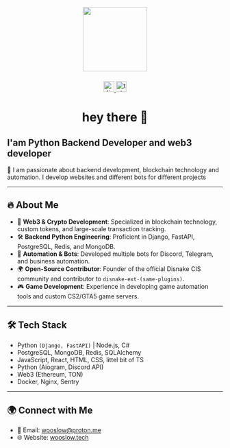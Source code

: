 <div align="center">
  <img height="150" src="https://avatars.githubusercontent.com/u/84588908?s=400&u=a30a3a12e1b387945e2bdc2f169cd8f05882b85f&v=4"  />
</div>

###

<div align="center">
  <a href="https://discord.com/users/211148434273468426" target="_blank">
    <img src="https://img.shields.io/static/v1?message=Discord&logo=discord&label=&color=7289DA&logoColor=white&labelColor=&style=for-the-badge" height="25" alt="discord logo"  />
  </a>
  <a href="https://t.me/wooslow" target="_blank">
    <img src="https://img.shields.io/static/v1?message=Telegram&logo=telegram&label=&color=2CA5E0&logoColor=white&labelColor=&style=for-the-badge" height="25" alt="telegram logo"  />
  </a>
</div>

###

<h1 align="center">hey there 👋</h1>

## I'am Python Backend Developer and web3 developer

🚀 I am passionate about backend development, blockchain technology and automation. I develop websites and different bots for different projects

---

## 🔥 About Me
- 🎯 **Web3 & Crypto Development**: Specialized in blockchain technology, custom tokens, and large-scale transaction tracking.
- 🛠 **Backend Python Engineering**: Proficient in Django, FastAPI, PostgreSQL, Redis, and MongoDB.
- 🤖 **Automation & Bots**: Developed multiple bots for Discord, Telegram, and business automation.
- 🌍 **Open-Source Contributor**: Founder of the official Disnake CIS community and contributor to `disnake-ext-(same-plugins)`.
- 🎮 **Game Development**: Experience in developing game automation tools and custom CS2/GTA5 game servers.
---

## 🛠 Tech Stack

- Python `(Django, FastAPI)` | Node.js, C#
- PostgreSQL, MongoDB, Redis, SQLAlchemy
- JavaScript, React, HTML, CSS, littel bit of TS
- Python (Aiogram, Discord API)
- Web3 (Ethereum, TON)
- Docker, Nginx, Sentry

---

## 🌍 Connect with Me
- 📧 Email: [wooslow@proton.me](mailto:wooslow@proton.me)
- 🌐 Website: [wooslow.tech](https://wooslow.tech)

